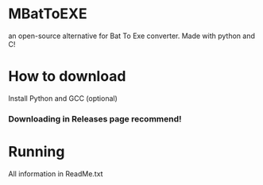 # MBatToEXE
an open-source alternative for Bat To Exe converter. Made with python and C!

# How to download
Install Python
and GCC (optional)

### Downloading in Releases page recommend!

# Running
All information in ReadMe.txt
